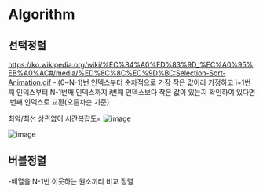 # Algorithm

## **선택정렬**
https://ko.wikipedia.org/wiki/%EC%84%A0%ED%83%9D_%EC%A0%95%EB%A0%AC#/media/%ED%8C%8C%EC%9D%BC:Selection-Sort-Animation.gif
-i(0~N-1)번 인덱스부터 순차적으로 가장 작은 값이라 가정하고 i+1번째 인덱스부터 N-1번째 인덱스까지 
 i번째 인덱스보다 작은 값이 있는지 확인하여 있다면 i번째 인덱스로 교환(오른차순 기준)
 
최악/최선 상관없이 시간복잡도=
![image](https://user-images.githubusercontent.com/68372094/148515161-02e3d76f-87ef-42e0-bdf3-8a24f024b9da.png)
	
![image](https://user-images.githubusercontent.com/68372094/148515178-942082fc-deb6-495f-b92a-a41caeada715.png)

## **버블정렬**
-배열을 N-1번 이웃하는 원소끼리 비교 정렬 
